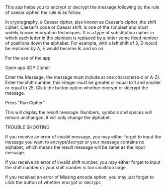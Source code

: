 This app helps you to encrypt or decrypt the message following by the rule of caesar cipher, the rule is as follow.

In cryptography, a Caesar cipher, also known as Caesar's cipher, the shift cipher, Caesar's code or Caesar shift, is one of the simplest and most widely known encryption techniques. It is a type of substitution cipher in which each letter in the plaintext is replaced by a letter some fixed number of positions down the alphabet. For example, with a left shift of 3, D would be replaced by A, E would become B, and so on. 

For the use of the app

Open app SDP Cipher

Enter the Message, the message must include at one character(a-z or A-Z). Enter the shift number, this integer must be greater or equal to 1 and smaller or equal to 25. Click the button option whether encrypt or decrypt the message.

Press "Run Cipher"

This will display the result message. Numbers, symbols and spaces will remain unchanged, it will only change the alphabet.

TROUBLE SHOOTING

If you receive an error of invalid message, you may either forget to input the message you want to encrypt/decrypt or your message contains no alphabet, which means the result message will be same as the input message.

If you receive an error of invalid shift number, you may either forget to input the shift number or your shift number is too small/too large. 

If you received an error of Missing encode option, you may just forget to click the button of whether encrypt or decrypt.


